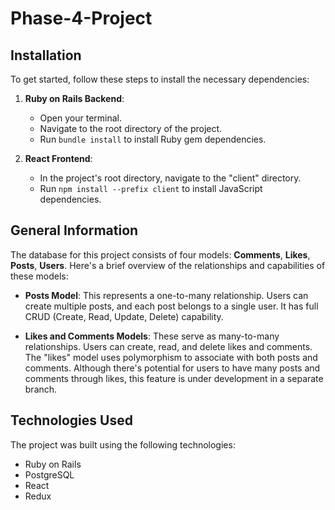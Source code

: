 # Phase-4-Project

## Installation
To get started, follow these steps to install the necessary dependencies:

1. **Ruby on Rails Backend**: 
   - Open your terminal.
   - Navigate to the root directory of the project.
   - Run `bundle install` to install Ruby gem dependencies.

2. **React Frontend**: 
   - In the project's root directory, navigate to the "client" directory.
   - Run `npm install --prefix client` to install JavaScript dependencies.

## General Information

The database for this project consists of four models: **Comments**, **Likes**, **Posts**, **Users**. Here's a brief overview of the relationships and capabilities of these models:

- **Posts Model**: This represents a one-to-many relationship. Users can create multiple posts, and each post belongs to a single user. It has full CRUD (Create, Read, Update, Delete) capability.

- **Likes and Comments Models**: These serve as many-to-many relationships. Users can create, read, and delete likes and comments. The "likes" model uses polymorphism to associate with both posts and comments. Although there's potential for users to have many posts and comments through likes, this feature is under development in a separate branch.

## Technologies Used

The project was built using the following technologies:

- Ruby on Rails
- PostgreSQL
- React
- Redux